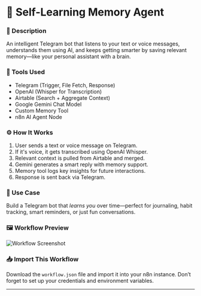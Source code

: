 # 🧠 Self-Learning Memory Agent

### 🤖 Description
An intelligent Telegram bot that listens to your text or voice messages, understands them using AI, and keeps getting smarter by saving relevant memory—like your personal assistant with a brain.

### 🔧 Tools Used
- Telegram (Trigger, File Fetch, Response)
- OpenAI (Whisper for Transcription)
- Airtable (Search + Aggregate Context)
- Google Gemini Chat Model
- Custom Memory Tool
- n8n AI Agent Node

### ⚙️ How It Works
1. User sends a text or voice message on Telegram.
2. If it's voice, it gets transcribed using OpenAI Whisper.
3. Relevant context is pulled from Airtable and merged.
4. Gemini generates a smart reply with memory support.
5. Memory tool logs key insights for future interactions.
6. Response is sent back via Telegram.

### 🚀 Use Case
Build a Telegram bot that *learns you* over time—perfect for journaling, habit tracking, smart reminders, or just fun conversations.

### 🖼 Workflow Preview
![Workflow Screenshot](./Screenshot%202025-06-07%20174341.png)

### 📥 Import This Workflow
Download the `workflow.json` file and import it into your n8n instance. Don’t forget to set up your credentials and environment variables.

---

